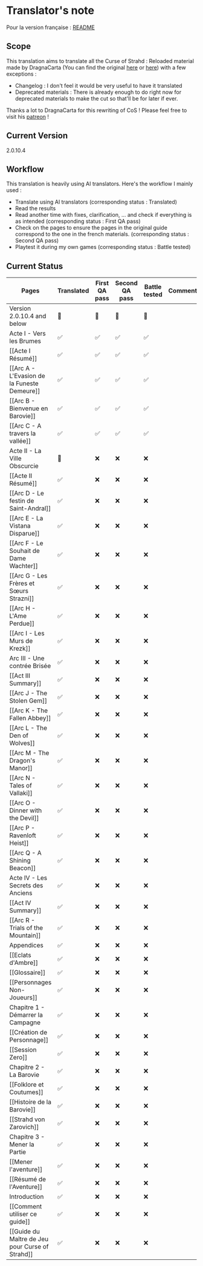 # Translator's note

Pour la version française : [README](README.md)

## Scope

This translation aims to translate all the Curse of Strahd : Reloaded material made by DragnaCarta (You can find the original [here](https://www.strahdreloaded.com) or [here](https://github.com/DragnaCarta/Curse-of-Strahd-Reloaded)) with a few exceptions :
- Changelog : I don't feel it would be very useful to have it translated
- Deprecated materials : There is already enough to do right now for deprecated materials to make the cut so that'll be for later if ever.

Thanks a lot to DragnaCarta for this rewriting of CoS ! Please feel free to visit his [patreon](https://www.patreon.com/DragnaCarta) ! 

## Current Version
2.0.10.4

## Workflow
This translation is heavily using AI translators. Here's the workflow I mainly used :
- Translate using AI translators (corresponding status : Translated)
- Read the results
- Read another time with fixes, clarification, ... and check if everything is as intended (corresponding status : First QA pass)
- Check on the pages to ensure the pages in the original guide correspond to the one in the french materials. (corresponding status : Second QA pass)
- Playtest it during my own games (corresponding status : Battle tested)

## Current Status

| Pages                                           | Translated | First QA pass | Second QA pass | Battle tested | Comments |
| ----------------------------------------------- | ---------- | ------------- | -------------- | ------------- | -------- |
| Version 2.0.10.4 and below                      | 🚧         | 🚧            | 🚧             | 🚧            |          |
| Acte I - Vers les Brumes                        | ✅<br>      | ✅             | ✅              | ✅             |          |
| [[Acte I Résumé]]                               | ✅          | ✅             | ✅              | ✅             |          |
| [[Arc A - L'Evasion de la Funeste Demeure]]     | ✅          | ✅             | ✅              | ✅             |          |
| [[Arc B - Bienvenue en Barovie]]                | ✅          | ✅             | ✅              | ✅             |          |
| [[Arc C - A travers la vallée]]                 | ✅          | ✅             | ✅              | ✅             |          |
| Acte II - La Ville Obscurcie                    | 🚧         | ❌             | ❌              | ❌             |          |
| [[Acte II Résumé]]                              | ✅          | ❌             | ❌              | ❌             |          |
| [[Arc D - Le festin de Saint-Andral]]           | ✅          | ❌             | ❌              | ❌             |          |
| [[Arc E - La Vistana Disparue]]                 | ✅          | ❌             | ❌              | ❌             |          |
| [[Arc F - Le Souhait de Dame Wachter]]          | ✅          | ❌             | ❌              | ❌             |          |
| [[Arc G - Les Frères et Sœurs Strazni]]         | ✅          | ❌             | ❌              | ❌             |          |
| [[Arc H - L'Ame Perdue]]                        | ✅          | ❌             | ❌              | ❌             |          |
| [[Arc I - Les Murs de Krezk]]                   | ✅          | ❌             | ❌              | ❌             |          |
| Arc III - Une contrée Brisée                    | ✅          | ❌             | ❌              | ❌             |          |
| [[Act III Summary]]                             | ✅          | ❌             | ❌              | ❌             |          |
| [[Arc J - The Stolen Gem]]                      | ✅          | ❌             | ❌              | ❌             |          |
| [[Arc K - The Fallen Abbey]]                    | ✅          | ❌             | ❌              | ❌             |          |
| [[Arc L - The Den of Wolves]]                   | ✅          | ❌             | ❌              | ❌             |          |
| [[Arc M - The Dragon's Manor]]                  | ✅          | ❌             | ❌              | ❌             |          |
| [[Arc N - Tales of Vallaki]]                    | ✅          | ❌             | ❌              | ❌             |          |
| [[Arc O - Dinner with the Devil]]               | ✅          | ❌             | ❌              | ❌             |          |
| [[Arc P - Ravenloft Heist]]                     | ✅          | ❌             | ❌              | ❌             |          |
| [[Arc Q - A Shining Beacon]]                    | ✅          | ❌             | ❌              | ❌             |          |
| Acte IV - Les Secrets des Anciens               | ✅          | ❌             | ❌              | ❌             |          |
| [[Act IV Summary]]                              | ✅          | ❌             | ❌              | ❌             |          |
| [[Arc R - Trials of the Mountain]]              | ✅          | ❌             | ❌              | ❌             |          |
| Appendices                                      | ✅          | ❌             | ❌              | ❌             |          |
| [[Eclats d'Ambre]]                              | ✅          | ❌             | ❌              | ❌             |          |
| [[Glossaire]]                                   | ✅          | ❌             | ❌              | ❌             |          |
| [[Personnages Non-Joueurs]]                     | ✅          | ❌             | ❌              | ❌             |          |
| Chapitre 1 - Démarrer la Campagne               | ✅          | ❌             | ❌              | ❌             |          |
| [[Création de Personnage]]                      | ✅          | ❌             | ❌              | ❌             |          |
| [[Session Zero]]                                | ✅          | ❌             | ❌              | ❌             |          |
| Chapitre 2 - La Barovie                         | ✅          | ❌             | ❌              | ❌             |          |
| [[Folklore et Coutumes]]                        | ✅          | ❌             | ❌              | ❌             |          |
| [[Histoire de la Barovie]]                      | ✅          | ❌             | ❌              | ❌             |          |
| [[Strahd von Zarovich]]                         | ✅          | ❌             | ❌              | ❌             |          |
| Chapitre 3 - Mener la Partie                    | ✅          | ❌             | ❌              | ❌             |          |
| [[Mener l'aventure]]                            | ✅          | ❌             | ❌              | ❌             |          |
| [[Résumé de l'Aventure]]                        | ✅          | ❌             | ❌              | ❌             |          |
| Introduction                                    | ✅          | ❌             | ❌              | ❌             |          |
| [[Comment utiliser ce guide]]                   | ✅          | ❌             | ❌              | ❌             |          |
| [[Guide du Maître de Jeu pour Curse of Strahd]] | ✅          | ❌             | ❌              | ❌             |          |
